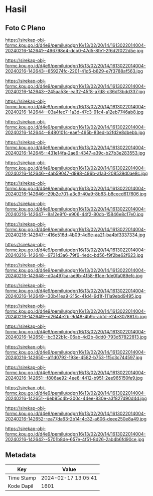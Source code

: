 # Hasil

## Foto C Plano

https://sirekap-obj-formc.kpu.go.id/d4e9/pemilu/pdpr/16/13/02/20/14/1613022014004-20240216-142641--496798e4-dcb0-47d5-8fe1-2f6d2f022d5e.jpg

https://sirekap-obj-formc.kpu.go.id/d4e9/pemilu/pdpr/16/13/02/20/14/1613022014004-20240216-142643--859274fc-2201-41d5-b829-e7f3788af563.jpg

https://sirekap-obj-formc.kpu.go.id/d4e9/pemilu/pdpr/16/13/02/20/14/1613022014004-20240216-142643--245aa53e-ea32-45f8-a7d8-c36df3bdd337.jpg

https://sirekap-obj-formc.kpu.go.id/d4e9/pemilu/pdpr/16/13/02/20/14/1613022014004-20240216-142644--03a4fec7-1a3d-47c3-91c4-a12eb7746ab8.jpg

https://sirekap-obj-formc.kpu.go.id/d4e9/pemilu/pdpr/16/13/02/20/14/1613022014004-20240216-142644--8480101c-eaef-495b-83ed-b2fd2e8dbebb.jpg

https://sirekap-obj-formc.kpu.go.id/d4e9/pemilu/pdpr/16/13/02/20/14/1613022014004-20240216-142645--431e14fa-2ae6-4347-a39c-b27b3e283553.jpg

https://sirekap-obj-formc.kpu.go.id/d4e9/pemilu/pdpr/16/13/02/20/14/1613022014004-20240216-142646--4ab59047-d998-496b-a1a3-208539d0ae8c.jpg

https://sirekap-obj-formc.kpu.go.id/d4e9/pemilu/pdpr/16/13/02/20/14/1613022014004-20240216-142646--29b2e701-a3c9-40a9-8b83-b8cecd617606.jpg

https://sirekap-obj-formc.kpu.go.id/d4e9/pemilu/pdpr/16/13/02/20/14/1613022014004-20240216-142647--8a12e9f0-e906-44f2-80cb-15846e8c17e0.jpg

https://sirekap-obj-formc.kpu.go.id/d4e9/pemilu/pdpr/16/13/02/20/14/1613022014004-20240216-142647--416e516d-4b09-4d9e-aa21-ba4bf3337334.jpg

https://sirekap-obj-formc.kpu.go.id/d4e9/pemilu/pdpr/16/13/02/20/14/1613022014004-20240216-142648--9731d3a6-79f6-4edc-bd56-f9f2be62f623.jpg

https://sirekap-obj-formc.kpu.go.id/d4e9/pemilu/pdpr/16/13/02/20/14/1613022014004-20240216-142648--d0a497ca-ae9b-4f58-81ce-1de0fa089efc.jpg

https://sirekap-obj-formc.kpu.go.id/d4e9/pemilu/pdpr/16/13/02/20/14/1613022014004-20240216-142649--30b41ea9-215c-41d4-9d1f-111a9ebd9495.jpg

https://sirekap-obj-formc.kpu.go.id/d4e9/pemilu/pdpr/16/13/02/20/14/1613022014004-20240216-142649--d2644e2b-9d48-4b9c-abfd-e24e3078617c.jpg

https://sirekap-obj-formc.kpu.go.id/d4e9/pemilu/pdpr/16/13/02/20/14/1613022014004-20240216-142650--bc322b1c-06ab-4d2b-8dd0-793d57822813.jpg

https://sirekap-obj-formc.kpu.go.id/d4e9/pemilu/pdpr/16/13/02/20/14/1613022014004-20240216-142650--a11d0792-193e-4582-b753-1f5c3c744597.jpg

https://sirekap-obj-formc.kpu.go.id/d4e9/pemilu/pdpr/16/13/02/20/14/1613022014004-20240216-142651--f806ae92-4ee8-4412-b951-2ee965150fe9.jpg

https://sirekap-obj-formc.kpu.go.id/d4e9/pemilu/pdpr/16/13/02/20/14/1613022014004-20240216-142651--6eb95c4b-300c-44ee-830e-a3f827d90d4d.jpg

https://sirekap-obj-formc.kpu.go.id/d4e9/pemilu/pdpr/16/13/02/20/14/1613022014004-20240216-142652--ea77da63-2b14-4c32-a606-deee250e8a49.jpg

https://sirekap-obj-formc.kpu.go.id/d4e9/pemilu/pdpr/16/13/02/20/14/1613022014004-20240216-142642--5701b8de-657e-4f51-8d26-2ab4b6fd90ce.jpg


## Metadata

| Key        | Value               |
| ---------- | ------------------- |
| Time Stamp | 2024-02-17 13:05:41 |
| Kode Dapil | 1601                |



